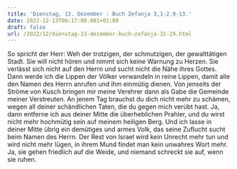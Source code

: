 ```yaml
---
title: 'Dienstag, 13. Dezember : Buch Zefanja 3,1-2.9-13.'
date: 2022-12-13T06:17:00.001+01:00
draft: false
url: /2022/12/dienstag-13-dezember-buch-zefanja-31-29.html
---
```


So spricht der Herr: Weh der trotzigen, der schmutzigen, der gewalttätigen Stadt. Sie will nicht hören und nimmt sich keine Warnung zu Herzen. Sie verlässt sich nicht auf den Herrn und sucht nicht die Nähe ihres Gottes. Dann werde ich die Lippen der Völker verwandeln in reine Lippen, damit alle den Namen des Herrn anrufen und ihm einmütig dienen. Von jenseits der Ströme von Kusch bringen mir meine Verehrer dann als Gabe die Gemeinde meiner Verstreuten. An jenem Tag brauchst du dich nicht mehr zu schämen, wegen all deiner schändlichen Taten, die du gegen mich verübt hast. Ja, dann entferne ich aus deiner Mitte die überheblichen Prahler, und du wirst nicht mehr hochmütig sein auf meinem heiligen Berg. Und ich lasse in deiner Mitte übrig ein demütiges und armes Volk, das seine Zuflucht sucht beim Namen des Herrn. Der Rest von Israel wird kein Unrecht mehr tun und wird nicht mehr lügen, in ihrem Mund findet man kein unwahres Wort mehr. Ja, sie gehen friedlich auf die Weide, und niemand schreckt sie auf, wenn sie ruhen.